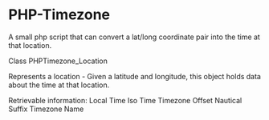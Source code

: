 PHP-Timezone
============

A small php script that can convert a lat/long coordinate pair into the time at that location.

Class PHPTimezone_Location

Represents a location - Given a latitude and longitude, this object holds data about the time at that location.

Retrievable information:
  Local Time
  Iso Time
  Timezone Offset
  Nautical Suffix
  Timezone Name
  
  
